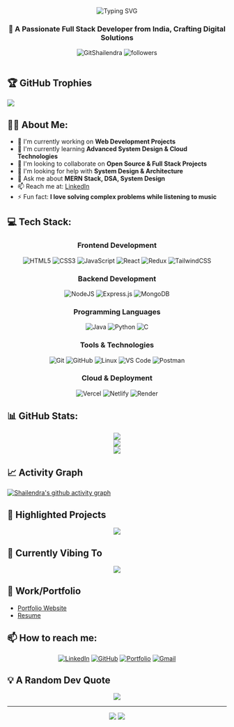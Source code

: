 <div align="center">
  <img src="https://readme-typing-svg.demolab.com?font=Fira+Code&size=30&pause=1000&color=F85D7F&center=true&vCenter=true&width=500&lines=Hi+👋+I'm+Shailendra;Full+Stack+Developer;MERN+Stack+Developer;Open+Source+Enthusiast" alt="Typing SVG" />
</div>

<h3 align="center">🚀 A Passionate Full Stack Developer from India, Crafting Digital Solutions</h3>

<div align="center">
  <img src="https://komarev.com/ghpvc/?username=GitShailendra&label=Profile%20views&color=ff0080&style=flat" alt="GitShailendra" />
  <img src="https://img.shields.io/github/followers/GitShailendra?label=Followers&style=social" alt="followers" />
</div>

<br/>

## 🏆 GitHub Trophies
![](https://github-profile-trophy.vercel.app/?username=GitShailendra&theme=radical&no-frame=false&no-bg=true&margin-w=4)

## 👨‍💻 About Me:
- 🔭 I'm currently working on **Web Development Projects**
- 🌱 I'm currently learning **Advanced System Design & Cloud Technologies**
- 👯 I'm looking to collaborate on **Open Source & Full Stack Projects**
- 🤝 I'm looking for help with **System Design & Architecture**
- 💬 Ask me about **MERN Stack, DSA, System Design**
- 📫 Reach me at: [LinkedIn](https://www.linkedin.com/in/shailendrakumarfs/)
- ⚡ Fun fact: **I love solving complex problems while listening to music**

## 💻 Tech Stack:
<div align="center">

### Frontend Development
![HTML5](https://img.shields.io/badge/html5-%23E34F26.svg?style=for-the-badge&logo=html5&logoColor=white)
![CSS3](https://img.shields.io/badge/css3-%231572B6.svg?style=for-the-badge&logo=css3&logoColor=white)
![JavaScript](https://img.shields.io/badge/javascript-%23323330.svg?style=for-the-badge&logo=javascript&logoColor=%23F7DF1E)
![React](https://img.shields.io/badge/react-%2320232a.svg?style=for-the-badge&logo=react&logoColor=%2361DAFB)
![Redux](https://img.shields.io/badge/redux-%23593d88.svg?style=for-the-badge&logo=redux&logoColor=white)
![TailwindCSS](https://img.shields.io/badge/tailwindcss-%2338B2AC.svg?style=for-the-badge&logo=tailwind-css&logoColor=white)

### Backend Development
![NodeJS](https://img.shields.io/badge/node.js-6DA55F?style=for-the-badge&logo=node.js&logoColor=white)
![Express.js](https://img.shields.io/badge/express.js-%23404d59.svg?style=for-the-badge&logo=express&logoColor=%2361DAFB)
![MongoDB](https://img.shields.io/badge/MongoDB-%234ea94b.svg?style=for-the-badge&logo=mongodb&logoColor=white)

### Programming Languages
![Java](https://img.shields.io/badge/java-%23ED8B00.svg?style=for-the-badge&logo=openjdk&logoColor=white)
![Python](https://img.shields.io/badge/python-3670A0?style=for-the-badge&logo=python&logoColor=ffdd54)
![C](https://img.shields.io/badge/c-%2300599C.svg?style=for-the-badge&logo=c&logoColor=white)

### Tools & Technologies
![Git](https://img.shields.io/badge/git-%23F05033.svg?style=for-the-badge&logo=git&logoColor=white)
![GitHub](https://img.shields.io/badge/github-%23121011.svg?style=for-the-badge&logo=github&logoColor=white)
![Linux](https://img.shields.io/badge/Linux-FCC624?style=for-the-badge&logo=linux&logoColor=black)
![VS Code](https://img.shields.io/badge/VS%20Code-0078d7.svg?style=for-the-badge&logo=visual-studio-code&logoColor=white)
![Postman](https://img.shields.io/badge/Postman-FF6C37?style=for-the-badge&logo=postman&logoColor=white)

### Cloud & Deployment
![Vercel](https://img.shields.io/badge/vercel-%23000000.svg?style=for-the-badge&logo=vercel&logoColor=white)
![Netlify](https://img.shields.io/badge/netlify-%23000000.svg?style=for-the-badge&logo=netlify&logoColor=#00C7B7)
![Render](https://img.shields.io/badge/Render-%46E3B7.svg?style=for-the-badge&logo=render&logoColor=white)

</div>

## 📊 GitHub Stats:
<div align="center">
  
  ![](https://github-readme-stats-git-masterrstaa-rickstaa.vercel.app/api?username=GitShailendra&theme=radical&hide_border=false&include_all_commits=true&count_private=true)<br/>
  ![](https://streak-stats.demolab.com/?user=GitShailendra&theme=radical&hide_border=false)<br/>
  ![](https://github-readme-stats-git-masterrstaa-rickstaa.vercel.app/api/top-langs/?username=GitShailendra&theme=radical&hide_border=false&include_all_commits=true&count_private=true&layout=compact)

</div>

## 📈 Activity Graph
[![Shailendra's github activity graph](https://github-readme-activity-graph.vercel.app/graph?username=GitShailendra&theme=rogue)](https://github.com/GitShailendra/github-readme-activity-graph)

## 🌟 Highlighted Projects
<div align="center">
  <a href="https://github.com/GitShailendra/your-best-project">
    <img align="center" src="https://github-readme-stats-git-masterrstaa-rickstaa.vercel.app/api/pin/?username=GitShailendra&repo=your-best-project&theme=radical" />
  </a>
  <!-- Add more pinned repositories as needed -->
</div>

## 🎵 Currently Vibing To
<div align="center">
  <img src="https://spotify-github-profile.vercel.app/api/view?uid=YOUR_SPOTIFY_ID&cover_image=true&theme=novatorem" />
</div>

## 💼 Work/Portfolio

- [Portfolio Website](YOUR_PORTFOLIO_URL)
- [Resume](YOUR_RESUME_URL)

## 📫 How to reach me:
<div align="center">
  
[![LinkedIn](https://img.shields.io/badge/LinkedIn-%230077B5.svg?logo=linkedin&logoColor=white)](https://www.linkedin.com/in/shailendrakumarfs/)
[![GitHub](https://img.shields.io/badge/GitHub-%23121011.svg?logo=github&logoColor=white)](https://github.com/GitShailendra)
[![Portfolio](https://img.shields.io/badge/Portfolio-%23000000.svg?logo=firefox&logoColor=#FF7139)](YOUR_PORTFOLIO_URL)
[![Gmail](https://img.shields.io/badge/Gmail-%23D14836.svg?logo=gmail&logoColor=white)](mailto:YOUR_EMAIL)

</div>

## 💡 A Random Dev Quote
<div align="center">
  
![](https://quotes-github-readme.vercel.app/api?type=horizontal&theme=radical)

</div>

---
<div align="center">
  <img src="https://forthebadge.com/images/badges/built-with-love.svg" />
  <img src="https://forthebadge.com/images/badges/powered-by-coffee.svg" />
</div>
